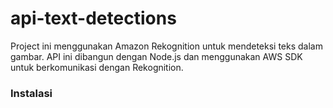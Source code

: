 # api-text-detections
<p>Project ini menggunakan Amazon Rekognition untuk mendeteksi teks dalam gambar. API ini dibangun dengan Node.js dan menggunakan AWS SDK untuk berkomunikasi dengan Rekognition.</p>

<h3><b>Instalasi</b></h3>
